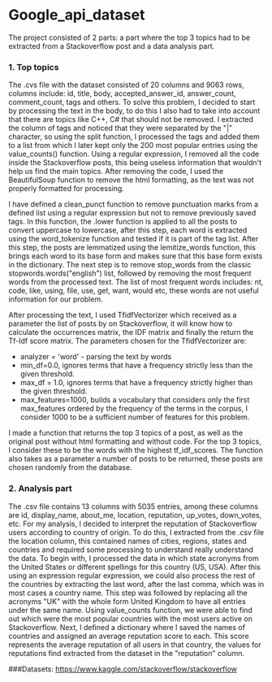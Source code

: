# Google_api_dataset

The project consisted of 2 parts: a part where the top 3 topics had to be extracted from a Stackoverflow post and a data analysis part.

### 1. Top topics
The .cvs file with the dataset consisted of 20 columns and 9063 rows, columns include: id, title, body, accepted_answer_id, answer_count, comment_count, tags and others. 
To solve this problem, I decided to start by processing the text in the body, to do this I also had to take into account that there are topics like C++, C# that should not be removed. I extracted the column of tags and noticed that they were separated by the "|" character, so using the split function, I processed the tags and added them to a list from which I later kept only the 200 most popular entries using the 
value_counts() function. Using a regular expression, I removed all the code inside the Stackoverflow posts, this being useless information that wouldn't help us find the main topics. After removing the code, I used the BeautifulSoup function to remove the html formatting, as the text was not properly formatted for processing. 

I have defined a clean_punct function to remove punctuation marks from a defined list using a regular expression but not to remove previously saved tags. In this function, the .lower function is applied to all the posts to convert uppercase to lowercase, after this step, each word is extracted using the word_tokenize function and tested if it is part of the tag list. 
After this step, the posts are lemmatized using the lemitize_words function, this brings each word to its base form and makes sure that this base form exists in the dictionary. The next step is to remove stop_words from the classic stopwords.words("english") list, followed by removing the most frequent words from the processed text. The list of most frequent words includes: nt, code, like, using, file, use, get, want, would etc, these words are not useful information for our problem.

After processing the text, I used TfidfVectorizer which received as a parameter the list of posts by on Stackoverflow, it will know how to calculate the occurrences matrix, the IDF matrix and finally the return the Tf-Idf score matrix. The parameters chosen for the TfidfVectorizer are:
- analyzer = 'word' - parsing the text by words
- min_df=0.0, ignores terms that have a frequency strictly less than the given threshold.
- max_df = 1.0, ignores terms that have a frequency strictly higher than the given threshold.
- max_features=1000, builds a vocabulary that considers only the first max_features ordered by the frequency of the terms in the corpus, I consider 1000 to be a sufficient number of features for this problem.

I made a function that returns the top 3 topics of a post, as well as the original post without html formatting and without code. For the top 3 topics, I consider these to be the words with the highest tf_idf_scores. The function also takes as a parameter a number of posts to be returned, these posts are chosen randomly from the database.

### 2. Analysis part 
The .csv file contains 13 columns with 5035 entries, among these columns are 
id, display_name, about_me, location, reputation, up_votes, down_votes, etc. 
For my analysis, I decided to interpret the reputation of Stackoverflow users according to country of origin. To do this, I extracted from the .csv file the location column, this contained names of cities, regions, states and countries and required some processing to understand really understand the data.
To begin with, I processed the data in which state acronyms from the United States or different spellings for this country (US, USA). After this using an expression regular expression, we could also process the rest of the countries by extracting the last word, after the last comma, which was in most cases a country name. This step was followed by replacing all the acronyms "UK" with the whole form United Kingdom to have all entries under the same name. Using value_counts function, we were able to find out which were the most popular countries with the most users active on Stackoverflow.
Next, I defined a dictionary where I saved the names of countries and assigned an average reputation score to each. This score represents the average reputation of all users in that country, the values for reputations find extracted from the dataset in the "reputation" column. 

###Datasets: https://www.kaggle.com/stackoverflow/stackoverflow
